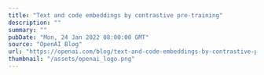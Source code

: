 ```yaml
---
title: "Text and code embeddings by contrastive pre-training"
description: ""
summary: ""
pubDate: "Mon, 24 Jan 2022 08:00:00 GMT"
source: "OpenAI Blog"
url: "https://openai.com/blog/text-and-code-embeddings-by-contrastive-pre-training"
thumbnail: "/assets/openai_logo.png"
---
```


